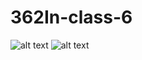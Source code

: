 # 362In-class-6
![alt text](https://github.com/akshatlunia/362In-class-6/blob/pytest.png?raw=true)
![alt text](https://github.com/akshatlunia/362In-class-6/blob/circleci.png?raw=true)